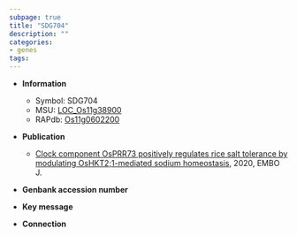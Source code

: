 ```yaml
---
subpage: true
title: "SDG704"
description: ""
categories:
- genes
tags: 
---
```


* **Information**  
    + Symbol: SDG704  
    + MSU: [LOC_Os11g38900](http://rice.plantbiology.msu.edu/cgi-bin/ORF_infopage.cgi?orf=LOC_Os11g38900)  
    + RAPdb: [Os11g0602200](http://rapdb.dna.affrc.go.jp/viewer/gbrowse_details/irgsp1?name=Os11g0602200)  

* **Publication**  
    + [Clock component OsPRR73 positively regulates rice salt tolerance by modulating OsHKT2;1-mediated sodium homeostasis](http://www.ncbi.nlm.nih.gov/pubmed?term=Clock+component+OsPRR73+positively+regulates+rice+salt+tolerance+by+modulating+OsHKT2;1-mediated+sodium+homeostasis%5BTitle%5D), 2020, EMBO J.

* **Genbank accession number**  

* **Key message**  

* **Connection**  



